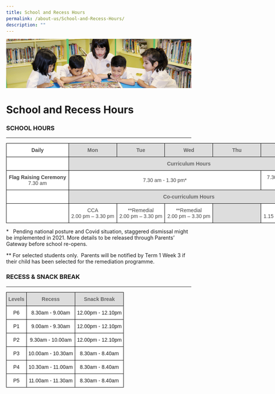 ```yaml
---
title: School and Recess Hours
permalink: /about-us/School-and-Recess-Hours/
description: ""
---
```

![](/images/banner.gif)

School and Recess Hours
=======================

### SCHOOL HOURS
------------

<style type="text/css">
.tg  {border-collapse:collapse;border-spacing:0;}
.tg td{border-color:black;border-style:solid;border-width:1px;font-family:Arial, sans-serif;font-size:14px;
  overflow:hidden;padding:10px 5px;word-break:normal;}
.tg th{border-color:black;border-style:solid;border-width:1px;font-family:Arial, sans-serif;font-size:14px;
  font-weight:normal;overflow:hidden;padding:10px 5px;word-break:normal;}
.tg .tg-sxkx{background-color:#FFF;color:#454545;text-align:center;vertical-align:top}
.tg .tg-a4yv{background-color:#DDD;color:#666;font-weight:bold;text-align:center;vertical-align:top}
.tg .tg-ncov{background-color:#FFF;color:#454545;text-align:center;vertical-align:middle}
.tg .tg-2fwu{background-color:#FFF;color:#454545;font-weight:bold;text-align:center;vertical-align:top}
</style>
<table class="tg" style="undefined;table-layout: fixed; width: 825px">
<colgroup>
<col style="width: 170px">
<col style="width: 131px">
<col style="width: 131px">
<col style="width: 131px">
<col style="width: 131px">
<col style="width: 131px">
</colgroup>
<thead>
  <tr>
    <th class="tg-2fwu">Daily</th>
    <th class="tg-a4yv">Mon</th>
    <th class="tg-a4yv">Tue</th>
    <th class="tg-a4yv">Wed</th>
    <th class="tg-a4yv">Thu</th>
    <th class="tg-a4yv">Fri</th>
  </tr>
</thead>
<tbody>
  <tr>
    <td class="tg-sxkx"></td>
    <td class="tg-a4yv" colspan="5">Curriculum Hours</td>
  </tr>
  <tr>
    <td class="tg-ncov"> <span style="font-weight:bold">Flag Raising Ceremony</span><br>7.30 am </td>
    <td class="tg-ncov" colspan="4">7.30 am - 1.30 pm*</td>
    <td class="tg-ncov"> 7.30 am - 12.45 pm*</td>
  </tr>
  <tr>
    <td class="tg-ncov"> </td>
    <td class="tg-a4yv" colspan="5">Co-curriculum Hours</td>
  </tr>
  <tr>
    <td class="tg-sxkx"><br></td>
    <td class="tg-sxkx">CCA <br> 2.00 pm – 3.30 pm<br></td>
    <td class="tg-ncov">**Remedial  <br> 2.00 pm – 3.30 pm<br></td>
    <td class="tg-ncov">**Remedial <br> 2.00 pm – 3.30 pm<br></td>
    <td class="tg-a4yv"><br></td>
    <td class="tg-ncov"> CCA <br> 1.15 pm – 3.30 pm</td>
  </tr>
</tbody>
</table>

\*   Pending national posture and Covid situation, staggered dismissal might be implemented in 2021. More details to be released through Parents’ Gateway before school re-opens.  

\*\* For selected students only.  Parents will be notified by Term 1 Week 3 if their child has been selected for the remediation programme.


### RECESS & SNACK BREAK
--------------------

<style type="text/css">
.tg  {border-collapse:collapse;border-spacing:0;}
.tg td{border-color:black;border-style:solid;border-width:1px;font-family:Arial, sans-serif;font-size:14px;
  overflow:hidden;padding:10px 5px;word-break:normal;}
.tg th{border-color:black;border-style:solid;border-width:1px;font-family:Arial, sans-serif;font-size:14px;
  font-weight:normal;overflow:hidden;padding:10px 5px;word-break:normal;}
.tg .tg-a4yv{background-color:#DDD;color:#666;font-weight:bold;text-align:center;vertical-align:top}
.tg .tg-f4yw{background-color:#FFF;text-align:center;vertical-align:middle}
</style>
<table class="tg">
<thead>
  <tr>
    <th class="tg-a4yv">Levels</th>
    <th class="tg-a4yv">Recess</th>
    <th class="tg-a4yv">Snack Break</th>
  </tr>
</thead>
<tbody>
  <tr>
    <td class="tg-f4yw">P6 </td>
    <td class="tg-f4yw">8.30am - 9.00am</td>
    <td class="tg-f4yw">12.00pm - 12.10pm </td>
  </tr>
  <tr>
    <td class="tg-f4yw">P1</td>
    <td class="tg-f4yw">9.00am - 9.30am</td>
    <td class="tg-f4yw">12.00pm - 12.10pm<br></td>
  </tr>
  <tr>
    <td class="tg-f4yw">P2</td>
    <td class="tg-f4yw">9.30am - 10.00am</td>
    <td class="tg-f4yw">12.00pm - 12.10pm </td>
  </tr>
  <tr>
    <td class="tg-f4yw">P3</td>
    <td class="tg-f4yw">10.00am - 10.30am</td>
    <td class="tg-f4yw">8.30am - 8.40am </td>
  </tr>
  <tr>
    <td class="tg-f4yw">P4</td>
    <td class="tg-f4yw">10.30am - 11.00am </td>
    <td class="tg-f4yw">8.30am - 8.40am </td>
  </tr>
  <tr>
    <td class="tg-f4yw">P5</td>
    <td class="tg-f4yw">11.00am - 11.30am </td>
    <td class="tg-f4yw">8.30am - 8.40am </td>
  </tr>
</tbody>
</table>